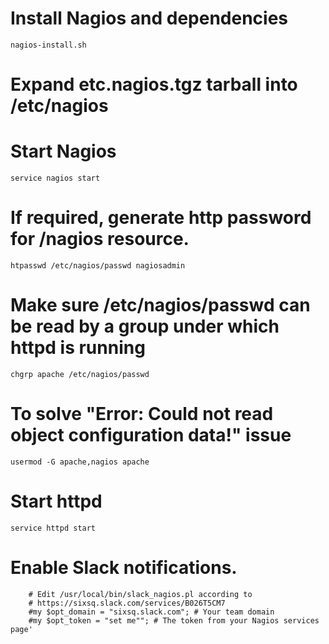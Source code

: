 Install Nagios and dependencies
====
```
nagios-install.sh
```

Expand etc.nagios.tgz tarball into /etc/nagios
====

Start Nagios
====

```
service nagios start
```

If required, generate http password for /nagios resource.
====

```
htpasswd /etc/nagios/passwd nagiosadmin
```

Make sure /etc/nagios/passwd can be read by a group under which httpd is running
====

```
chgrp apache /etc/nagios/passwd
```

To solve "Error: Could not read object configuration data!" issue
====

```
usermod -G apache,nagios apache
```

Start httpd
====

```
service httpd start
```

Enable Slack notifications.
====
```
    # Edit /usr/local/bin/slack_nagios.pl according to
    # https://sixsq.slack.com/services/B026T5CM7
    #my $opt_domain = "sixsq.slack.com"; # Your team domain
    #my $opt_token = "set me""; # The token from your Nagios services page'
```

